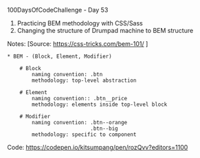 100DaysOfCodeChallenge - Day 53

1) Practicing BEM methodology with CSS/Sass
2) Changing the structure of Drumpad machine to BEM structure

Notes:
[Source: https://css-tricks.com/bem-101/ ]

	* BEM - (Block, Element, Modifier)

		# Block 
			naming convention: .btn
			methodology: top-level abstraction

		# Element
			naming convention:: .btn__price
			methodology: elements inside top-level block

		# Modifier
			naming convention: .btn--orange
							   .btn--big
			methodology: specific to component

Code: https://codepen.io/kitsumpang/pen/rozQvv?editors=1100